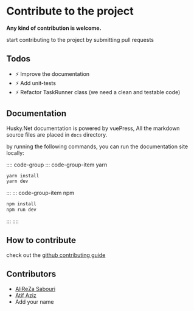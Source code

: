 # Contribute to the project

**Any kind of contribution is welcome.**

start contributing to the project by submitting pull requests

## Todos

- :zap: Improve the documentation
- :zap: Add unit-tests
- :zap: Refactor TaskRunner class (we need a clean and testable code)

## Documentation

Husky.Net documentation is powered by vuePress,
All the markdown source files are placed in `docs` directory.

by running the following commands, you can run the documentation site locally:

:::: code-group
::: code-group-item yarn

```cmd
yarn install
yarn dev
```

:::
::: code-group-item npm

```cmd
npm install
npm run dev
```

:::
::::

## How to contribute

check out the [github contributing guide](https://git-scm.com/book/en/v2/GitHub-Contributing-to-a-Project)

## Contributors

- [AliReZa Sabouri](https://github.com/alirezanet)
- [Atif Aziz](https://github.com/atifaziz)
- Add your name
